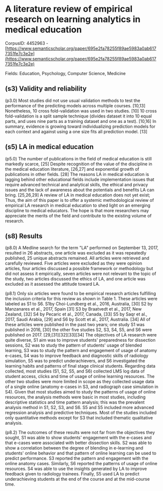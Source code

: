 # A literature review of empirical research on learning analytics in medical education

CorpusID: 4452963 - [https://www.semanticscholar.org/paper/695e2fa78255f89ae5983a0ab6177351fe7c3e2e](https://www.semanticscholar.org/paper/695e2fa78255f89ae5983a0ab6177351fe7c3e2e)

Fields: Education, Psychology, Computer Science, Medicine

## (s3) Validity and reliability
(p3.0) Most studies did not use usual validation methods to test the performance of the predicting models across multiple courses. [10,13] Nonetheless, 10 cross fold-validation was used in two studies. [10] 10 cross fold-validation is a split sample technique (divides dataset it into 10 equal parts, and uses nine parts as a training dataset and one as a test). [10,16] In summary, evidence is growing toward individualizing prediction models for each context and against using a one size fits all prediction model. [13] 
## (s5) LA in medical education
(p5.0) The number of publications in the field of medical education is still markedly scarce, [25] Despite recognition of the value of the discipline in the medical education literature, [26,27] and exponential growth of publications in other fields. [28] The reasons LA in medical education is lagging behind other educational fields include implementation issues that require advanced technical and analytical skills, the ethical and privacy issues and the lack of awareness about the potentials and benefits LA can bring. [25,26,29] A review of LA in medical education does not yet exist; Thus, the aim of this paper is to offer a systemic methodological review of empirical LA research in medical education to shed light on an emerging discipline to medical educators. The hope is that more researchers may appreciate the merits of the field and contribute to the existing volume of research.
## (s8) Results
(p8.0) A Medline search for the term "LA" performed on September 13, 2017, resulted in 26 abstracts, one article was excluded as it was repeatedly published, 25 unique abstracts remained. All articles were retrieved and carefully reviewed. Five articles were excluded as they were opinion articles, four articles discussed a possible framework or methodology but did not assess it empirically, seven articles were not relevant to the topic of the study, two articles discussed the ethics of LA, and one article was excluded as it assessed the attitude toward LA.

(p8.1) Only six articles were found to be empirical research articles fulfilling the inclusion criteria for this review as shown in Table 1. These articles were labeled as S1 to S6. S1by Choi-Lundberg et al., 2016, Australia, [30] S2 by Manzanares et al., 2017, Spain [31] S3 by Braatvedt et al., 2017, New Zealand, [32] S4 by Pecaric et al., 2017, Canada, [33] S5 by Saqr et al., 2017, Saudi Arabia, [29] and S6 by Scott et al., 2017, Australia. [34] All of these articles were published in the past two years; one study S1 was published in 2016, [30] the other five studies S2, S3, S4, S5, and S6 were published on 2017. [29,[31][32][33][34] The objectives of LA research were quite diverse, S1 aim was to improve students' preparedness for dissection sessions, S2 was to study the pattern of students' usage of blended learning, S3 was to study the pattern and engagement of usage of anatomy e-cases, S4 was to improve feedback and diagnostic skills of radiology simulation, S5 was to predict underachievers, and S6 investigated the learning habits and patterns of final stage clinical students. Regarding data collected, most studies (S1, S2, S5, and S6) collected LMS log data of student access, clicks and time of usage of online learning resources. The other two studies were more limited in scope as they collected usage data of a single online (anatomy e-cases in S3, and radiograph case simulation in S4). Given that most studies aimed to study the patterns of usage of online resources, the analysis methods were basic in most studies, including descriptive statistics and time pattern analysis; this was the prevalent analysis method in S1, S2, S3, and S6. S5 and S5 included more advanced regression analysis and predictive techniques. Most of the studies included only quantitative methods except for S3 that included thematic qualitative analysis.

(p8.2) The outcomes of these results were not far from the objectives they sought, S1 was able to show students' engagement with the e-cases and that e-cases were associated with better dissection skills. S2 was able to show a correlation between the degree of blending in e-learning and students' online behavior and that pattern of online learning can be used to predict performance. S3 reported the pattern and engagement with the online anatomy cases. Similarly, S6 reported the patterns of usage of online resources. S4 was able to use the insights generated by LA to improve feedback given to radiology trainees. Finally, S5 used LA to predict underachieving students at the end of the course and at the mid-course time.
